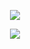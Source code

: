 <p align="center">
  <img src="https://dcbadge.limes.pink/api/shield/909650534720471061?style=social">
</p>
<p align="center">
  <img src="https://github.com/user-attachments/assets/85049c45-95ec-4ce2-bc1a-f862231cc1fd">
</p>
